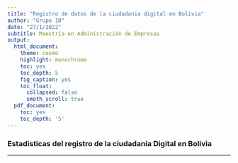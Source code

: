 ```yaml
---
title: "Registro de datos de la ciudadania digital en Bolivia"
author: "Grupo 10"
date: "27/1/2022"
subtitle: Maestría en Administración de Empresas
output:
  html_document:
    theme: cosmo
    highlight: monochrome
    toc: yes
    toc_depth: 5
    fig_caption: yes
    toc_float:
      collapsed: false
      smoth_scroll: true
  pdf_document:
    toc: yes
    toc_depth: '5'
---
```

<h3> Estadisticas del registro de la ciudadania Digital en Bolivia </h3>

<hr>
